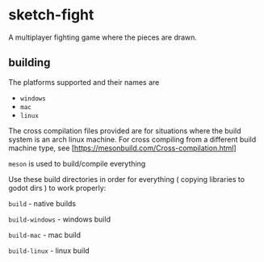 # sketch-fight
A multiplayer fighting game where the pieces are drawn.

## building
The platforms supported and their names are
 - `windows`
 - `mac`
 - `linux`

The cross compilation files provided are for situations where the build system is an arch linux machine. For cross compiling from a different build machine type, see [https://mesonbuild.com/Cross-compilation.html]

`meson` is used to build/compile everything

Use these build directories in order for everything ( copying libraries to godot dirs ) to work properly:

`build` - native builds

`build-windows` - windows build

`build-mac` - mac build

`build-linux` - linux build

